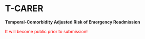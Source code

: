 # T-CARER
**Temporal-Comorbidity Adjusted Risk of Emergency Readmission**

<font color="red">It will become public prior to submission!</font>
